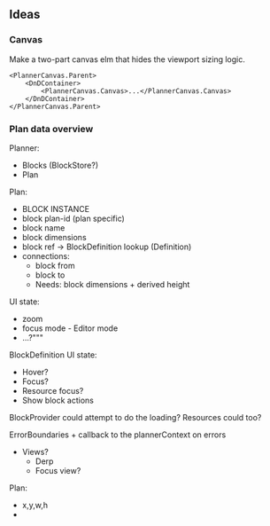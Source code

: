 ## Ideas

### Canvas

Make a two-part canvas elm that hides the viewport sizing logic.

```tsx
<PlannerCanvas.Parent>
    <DnDContainer>
        <PlannerCanvas.Canvas>...</PlannerCanvas.Canvas>
    </DnDContainer>
</PlannerCanvas.Parent>
```

### Plan data overview

Planner:

-   Blocks (BlockStore?)
-   Plan

Plan:

-   BLOCK INSTANCE
-   block plan-id (plan specific)
-   block name
-   block dimensions
-   block ref -> BlockDefinition lookup (Definition)
-   connections:
    -   block from
    -   block to
    -   Needs: block dimensions + derived height

UI state:

-   zoom
-   focus mode - Editor mode
-   ...?"""

BlockDefinition UI state:

-   Hover?
-   Focus?
-   Resource focus?
-   Show block actions

BlockProvider could attempt to do the loading?
Resources could too?

ErrorBoundaries + callback to the plannerContext on errors

-   Views?
    -   Derp
    -   Focus view?

Plan:

-   x,y,w,h
-
